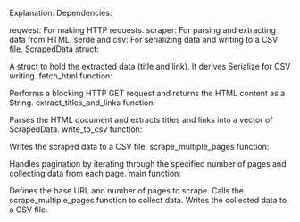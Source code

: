 Explanation:
Dependencies:

reqwest: For making HTTP requests.
scraper: For parsing and extracting data from HTML.
serde and csv: For serializing data and writing to a CSV file.
ScrapedData struct:

A struct to hold the extracted data (title and link). It derives Serialize for CSV writing.
fetch_html function:

Performs a blocking HTTP GET request and returns the HTML content as a String.
extract_titles_and_links function:

Parses the HTML document and extracts titles and links into a vector of ScrapedData.
write_to_csv function:

Writes the scraped data to a CSV file.
scrape_multiple_pages function:

Handles pagination by iterating through the specified number of pages and collecting data from each page.
main function:

Defines the base URL and number of pages to scrape.
Calls the scrape_multiple_pages function to collect data.
Writes the collected data to a CSV file.